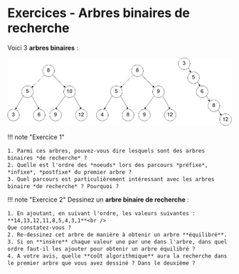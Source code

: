 # Exercices - Arbres binaires de recherche

Voici 3 **arbres binaires** :

![exo_abr_comparer.png](images/exo_abr_comparer.png)

!!! note "Exercice 1"
    
    1. Parmi ces arbres, pouvez-vous dire lesquels sont des arbres binaires *de recherche* ?
    2. Quelle est l'ordre des *noeuds* lors des parcours *préfixe*, *infixe*, *postfixe* du premier arbre ?
    3. Quel parcours est particulièrement intéressant avec les arbres binaire *de recherche* ? Pourquoi ?

!!! note "Exercice 2"
    Dessinez un **arbre binaire de recherche** :

    1. En ajoutant, en suivant l'ordre, les valeurs suivantes : **14,13,12,11,8,5,4,3,1**<br />
    Que constatez-vous ?
    2. Re-dessinez cet arbre de manière à obtenir un arbre **équilibré**.
    3. Si on **insère** chaque valeur une par une dans l'arbre, dans quel ordre faut-il les ajouter pour obtenir un arbre équilibré ?
    4. A votre avis, quelle **coût algorithmique** aura la recherche dans le premier arbre que vous avez dessiné ? Dans le deuxième ?